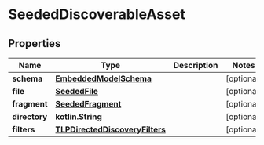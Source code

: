
# SeededDiscoverableAsset

## Properties
Name | Type | Description | Notes
------------ | ------------- | ------------- | -------------
**schema** | [**EmbeddedModelSchema**](EmbeddedModelSchema.md) |  |  [optional]
**file** | [**SeededFile**](SeededFile.md) |  |  [optional]
**fragment** | [**SeededFragment**](SeededFragment.md) |  |  [optional]
**directory** | **kotlin.String** |  |  [optional]
**filters** | [**TLPDirectedDiscoveryFilters**](TLPDirectedDiscoveryFilters.md) |  |  [optional]



